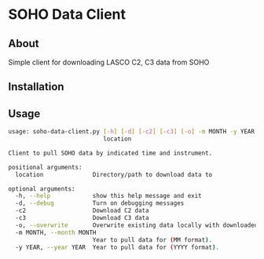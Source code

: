 # SOHO Data Client

## About
Simple client for downloading LASCO C2, C3 data from SOHO

## Installation


## Usage
```bash
usage: soho-data-client.py [-h] [-d] [-c2] [-c3] [-o] -m MONTH -y YEAR
                           location

Client to pull SOHO data by indicated time and instrument.

positional arguments:
  location              Directory/path to download data to

optional arguments:
  -h, --help            show this help message and exit
  -d, --debug           Turn on debugging messages
  -c2                   Download C2 data
  -c3                   Download C3 data
  -o, --overwrite       Overwrite existing data locally with downloaded files.
  -m MONTH, --month MONTH
                        Year to pull data for (MM format).
  -y YEAR, --year YEAR  Year to pull data for (YYYY format).
``` 
